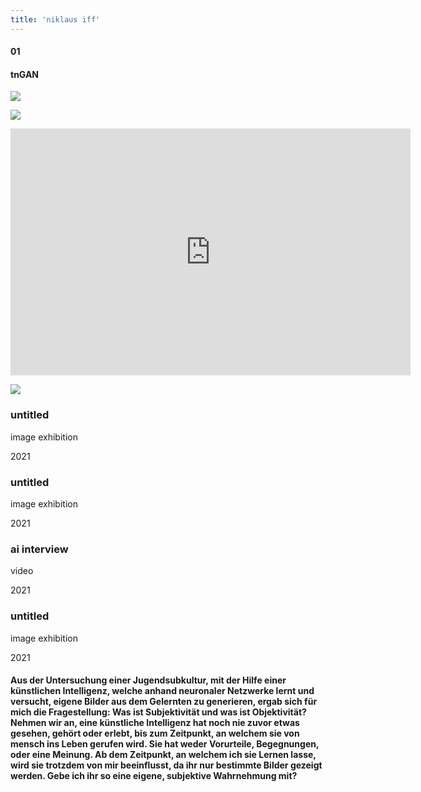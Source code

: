```yaml
---
title: 'niklaus iff'
---
```

<!-- number//title -->
<div class="work-col1">

#### 01

#### tnGAN

</div>

<!-- images -->
<div class="work-col2-3">
<div class="work-col2">

![](/images/tn.jpg)

![](/images/tnGAN_rip01.jpg)

<iframe title="vimeo-player" src="https://player.vimeo.com/video/666300916?h=50bb41fee8" width="640" height="395" frameborder="0" allowfullscreen></iframe>

![](/images/tnGAN_rip01.jpg)

</div>

<!-- image info -->
<!-- if video double div -->
<div class="work-col3">
<div>

### untitled

image exhibition

2021

</div>
<div>

### untitled

image exhibition

2021

</div>
<div>

### ai interview

video

2021

</div>
<div>
</div>
<div>

### untitled

image exhibition

2021

</div>
</div>
</div>

<!-- links -->
<div class="work-col4">

<!-- <a class="work-links" href="https://doc.niklausiff.ch/" target="_blank">doc</a> -->

</div>

<!-- text -->

#### Aus der Untersuchung einer Jugendsubkultur, mit der Hilfe einer künstlichen Intelligenz, welche anhand neuronaler Netzwerke lernt und versucht, eigene Bilder aus dem Gelernten zu generieren, ergab sich für mich die Fragestellung: Was ist Subjektivität und was ist Objektivität? Nehmen wir an, eine künstliche Intelligenz hat noch nie zuvor etwas gesehen, gehört oder erlebt, bis zum Zeitpunkt, an welchem sie von mensch ins Leben gerufen wird. Sie hat weder Vorurteile, Begegnungen, oder eine Meinung. Ab dem Zeitpunkt, an welchem ich sie Lernen lasse, wird sie trotzdem von mir beeinflusst, da ihr nur bestimmte Bilder gezeigt werden. Gebe ich ihr so eine eigene, subjektive Wahrnehmung mit?